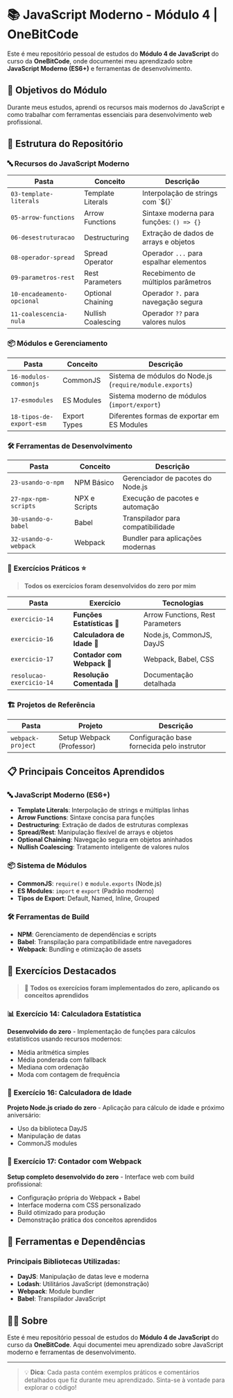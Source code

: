 # 📚 JavaScript Moderno - Módulo 4 | OneBitCode

Este é meu repositório pessoal de estudos do **Módulo 4 de JavaScript** do curso da **OneBitCode**, onde documentei meu aprendizado sobre **JavaScript Moderno (ES6+)** e ferramentas de desenvolvimento.

## 🎯 Objetivos do Módulo

Durante meus estudos, aprendi os recursos mais modernos do JavaScript e como trabalhar com ferramentas essenciais para desenvolvimento web profissional.

## 📂 Estrutura do Repositório

### 🔤 **Recursos do JavaScript Moderno**

| Pasta | Conceito | Descrição |
|-------|----------|-----------|
| `03-template-literals` | Template Literals | Interpolação de strings com \`${}` |
| `05-arrow-functions` | Arrow Functions | Sintaxe moderna para funções: `() => {}` |
| `06-desestruturacao` | Destructuring | Extração de dados de arrays e objetos |
| `08-operador-spread` | Spread Operator | Operador `...` para espalhar elementos |
| `09-parametros-rest` | Rest Parameters | Recebimento de múltiplos parâmetros |
| `10-encadeamento-opcional` | Optional Chaining | Operador `?.` para navegação segura |
| `11-coalescencia-nula` | Nullish Coalescing | Operador `??` para valores nulos |

### 📦 **Módulos e Gerenciamento**

| Pasta | Conceito | Descrição |
|-------|----------|-----------|
| `16-modulos-commonjs` | CommonJS | Sistema de módulos do Node.js (`require/module.exports`) |
| `17-esmodules` | ES Modules | Sistema moderno de módulos (`import/export`) |
| `18-tipos-de-export-esm` | Export Types | Diferentes formas de exportar em ES Modules |

### 🛠️ **Ferramentas de Desenvolvimento**

| Pasta | Conceito | Descrição |
|-------|----------|-----------|
| `23-usando-o-npm` | NPM Básico | Gerenciador de pacotes do Node.js |
| `27-npx-npm-scripts` | NPX e Scripts | Execução de pacotes e automação |
| `30-usando-o-babel` | Babel | Transpilador para compatibilidade |
| `32-usando-o-webpack` | Webpack | Bundler para aplicações modernas |

### 🎯 **Exercícios Práticos** ⭐

> **Todos os exercícios foram desenvolvidos do zero por mim**

| Pasta | Exercício | Tecnologias |
|-------|-----------|-------------|
| `exercicio-14` | **Funções Estatísticas** 🧮 | Arrow Functions, Rest Parameters |
| `exercicio-16` | **Calculadora de Idade** 📅 | Node.js, CommonJS, DayJS |
| `exercicio-17` | **Contador com Webpack** 🔢 | Webpack, Babel, CSS |
| `resolucao-exercicio-14` | **Resolução Comentada** 📝 | Documentação detalhada |

### 🏗️ **Projetos de Referência**

| Pasta | Projeto | Descrição |
|-------|---------|-----------|
| `webpack-project` | Setup Webpack (Professor) | Configuração base fornecida pelo instrutor |

## 📋 Principais Conceitos Aprendidos

### 🔤 **JavaScript Moderno (ES6+)**

- **Template Literals**: Interpolação de strings e múltiplas linhas
- **Arrow Functions**: Sintaxe concisa para funções
- **Destructuring**: Extração de dados de estruturas complexas
- **Spread/Rest**: Manipulação flexível de arrays e objetos
- **Optional Chaining**: Navegação segura em objetos aninhados
- **Nullish Coalescing**: Tratamento inteligente de valores nulos

### 📦 **Sistema de Módulos**

- **CommonJS**: `require()` e `module.exports` (Node.js)
- **ES Modules**: `import` e `export` (Padrão moderno)
- **Tipos de Export**: Default, Named, Inline, Grouped

### 🛠️ **Ferramentas de Build**

- **NPM**: Gerenciamento de dependências e scripts
- **Babel**: Transpilação para compatibilidade entre navegadores
- **Webpack**: Bundling e otimização de assets

## 🎯 Exercícios Destacados

> 💪 **Todos os exercícios foram implementados do zero, aplicando os conceitos aprendidos**

### 📊 **Exercício 14: Calculadora Estatística**
**Desenvolvido do zero** - Implementação de funções para cálculos estatísticos usando recursos modernos:
- Média aritmética simples
- Média ponderada com fallback
- Mediana com ordenação
- Moda com contagem de frequência

### 📅 **Exercício 16: Calculadora de Idade**
**Projeto Node.js criado do zero** - Aplicação para cálculo de idade e próximo aniversário:
- Uso da biblioteca DayJS
- Manipulação de datas
- CommonJS modules

### 🔢 **Exercício 17: Contador com Webpack**
**Setup completo desenvolvido do zero** - Interface web com build profissional:
- Configuração própria do Webpack + Babel
- Interface moderna com CSS personalizado
- Build otimizado para produção
- Demonstração prática dos conceitos aprendidos

## 🔧 Ferramentas e Dependências

### Principais Bibliotecas Utilizadas:
- **DayJS**: Manipulação de datas leve e moderna
- **Lodash**: Utilitários JavaScript (demonstração)
- **Webpack**: Module bundler
- **Babel**: Transpilador JavaScript

## 👨‍💻 Sobre

Este é meu repositório pessoal de estudos do **Módulo 4 de JavaScript** do curso da **OneBitCode**. Aqui documentei meu aprendizado sobre JavaScript moderno e ferramentas de desenvolvimento.

---

> 💡 **Dica**: Cada pasta contém exemplos práticos e comentários detalhados que fiz durante meu aprendizado. Sinta-se à vontade para explorar o código!
